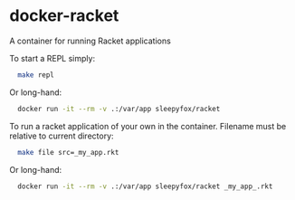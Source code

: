 # docker-racket
A container for running Racket applications

To start a REPL simply:
```bash
  make repl
```
Or long-hand:
```bash
  docker run -it --rm -v .:/var/app sleepyfox/racket
```

To run a racket application of your own in the container. Filename must be relative to current directory:
```bash
  make file src=_my_app.rkt
```
Or long-hand:
```bash
  docker run -it --rm -v .:/var/app sleepyfox/racket _my_app_.rkt
```
